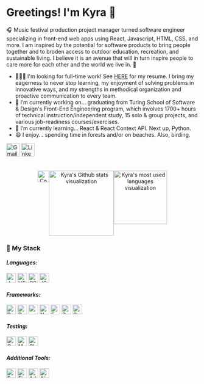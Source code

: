 <h1> Greetings! I'm Kyra 🦉</h1>
<p>🎧 Music festival production project manager turned software engineer specializing in front-end web apps using React, Javascript, HTML, CSS, and more. I am inspired by the potential for software products to bring people together and to broden access to outdoor education, recreation, and sustainable living. I believe it is an avenue that will in turn inspire people to care more for each other and the world we live in. 🌲</p>
<ul>
  <li>👨🏼‍💻 I'm looking for full-time work! See <a href="https://drive.google.com/file/d/1ReiZx3AbpIKwsN9LPaI3szeI8dLiiqm7/view?usp=sharing">HERE</a> for my resume. I bring my eagerness to never stop learning, my enjoyment of solving problems in innovative ways, and my strengths in methodical organization and proactive communication to every team.
  <li>🔭 I’m currently working on... graduating from Turing School of Software & Design's Front-End Engineering program, which involves 1700+ hours of technical instruction/independent study, 15 solo & group projects, and various job-readiness courses/exercises.</li>
  <li>🌱 I’m currently learning... React & React Context API. Next up, Python.</li> 
  <li>😄 I enjoy... spending time in forests and/or on beaches. Also, birding.</li>
</ul>
<a href="mailto:k.bergsund@gmail.com"><img src="https://img.shields.io/badge/Gmail-D14836?style=for-the-badge&logo=gmail&logoColor=white" height="35" alt="Gmail icon"/></a>
<a href="https://www.linkedin.com/in/kyrabergsund/"><img src="https://img.shields.io/badge/LinkedIn-0077B5?style=for-the-badge&logo=linkedin&logoColor=white" height="35" alt="LinkedIn icon"/></a>
<br><br><br>
<div style="text-align:center;display:flex;justify-content:center;">
  <a href="https://www.codewars.com/users/kbergsund"><img src="https://www.codewars.com/users/kbergsund/badges/micro" height="30" alt="Codewars stats"/></a>
  <br>
  <img src="https://github-readme-stats.vercel.app/api?username=kbergsund&show_icons=true&theme=tokyonight&custom_title=Kyra's+Github+Stats" height="170" alt="Kyra's Github stats visualization"/>
  <br>
  <img src="https://github-readme-stats.vercel.app/api/top-langs/?username=kbergsund&layout=compact&theme=tokyonight" height="140" alt="Kyra's most used languages visualization"/>
</div>
<h3>💾 My Stack</h3>
<div>
  <h4><em>Languages:</em></h4>
  <img src="https://img.shields.io/badge/JavaScript-323330?style=for-the-badge&logo=javascript&logoColor=F7DF1E" height="25" alt="Javascript icon"/>
  <img src="https://img.shields.io/badge/HTML5-E34F26?style=for-the-badge&logo=html5&logoColor=white" height="25" alt="HTML5 icon"/>
  <img src="https://img.shields.io/badge/CSS3-1572B6?style=for-the-badge&logo=css3&logoColor=white" height="25" alt="CSS3 icon"/>
  <img src="https://img.shields.io/badge/json-5E5C5C?style=for-the-badge&logo=json&logoColor=white" height="25" alt="JSON icon"/>
</div>
<div>
  <h4><em>Frameworks:</em></h4>
  <img src="https://img.shields.io/badge/React-20232A?style=for-the-badge&logo=react&logoColor=61DAFB" height="25" alt="React icon"/>
  <img src="https://img.shields.io/badge/React_Router-CA4245?style=for-the-badge&logo=react-router&logoColor=white" height="25" alt="React Router icon"/>
  <img src="https://img.shields.io/badge/npm-CB3837?style=for-the-badge&logo=npm&logoColor=white" height="25" alt="npm icon"/>
  <img src="https://img.shields.io/badge/Node.js-339933?style=for-the-badge&logo=nodedotjs&logoColor=white" height="25" alt="Node icon"/>
  <img src="https://img.shields.io/badge/Express.js-000000?style=for-the-badge&logo=express&logoColor=white" height="25" alt="Express icon"/>
  <img src="https://img.shields.io/badge/Postman-FF6C37?style=for-the-badge&logo=Postman&logoColor=white" height="25" alt="Postman icon"/>
  <img src="https://img.shields.io/badge/Sass-CC6699?style=for-the-badge&logo=sass&logoColor=white" height="25" alt="Sass icon"/>
</div>
<div>
  <h4><em>Testing:</em></h4>
  <img src="https://img.shields.io/badge/Cypress-17202C?style=for-the-badge&logo=cypress&logoColor=white" height="25" alt="Cypress icon"/>
  <img src="https://img.shields.io/badge/Mocha-8D6748?style=for-the-badge&logo=Mocha&logoColor=white" height="25" alt="Mocha icon"/>
  <img src="https://img.shields.io/badge/chai-A30701?style=for-the-badge&logo=chai&logoColor=white" height="25" alt="Chai icon"/>
</div>
<div>
  <h4><em>Additional Tools:</em></h4>
  <img src="https://img.shields.io/badge/eslint-3A33D1?style=for-the-badge&logo=eslint&logoColor=white" height="25" alt="EsLint icon"/>
  <img src="https://img.shields.io/badge/Figma-F24E1E?style=for-the-badge&logo=figma&logoColor=white" height="25" alt="Figma icon"/>
  <img src="https://img.shields.io/badge/Adobe%20Illustrator-FF9A00?style=for-the-badge&logo=adobe%20illustrator&logoColor=white" height="25" alt="Adobe Illustrator icon"/>
  <img src="https://img.shields.io/badge/Airtable-18BFFF?style=for-the-badge&logo=Airtable&logoColor=white" height="25" alt="Airtable icon"/>
</div>
